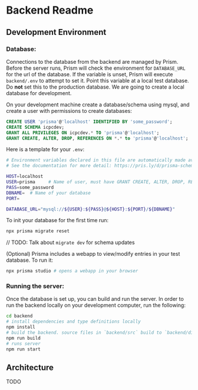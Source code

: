 # Backend Readme


## Development Environment

### Database:
Connections to the database from the backend are managed by Prism. Before the server runs,
Prism will check the environment for `DATABASE_URL` for the url of the database. If the variable is unset, Prism will
execute `backend/.env` to attempt to set it. Point this variable at a local test database. Do **not** set this to the production database. We are going to create a local database for development.

On your development machine create a database/schema using mysql, and create a user with permissions to create databases:
```sql
CREATE USER 'prisma'@'localhost' IDENTIFIED BY 'some_password';
CREATE SCHEMA icpcdev;
GRANT ALL PRIVILEGES ON icpcdev.* TO 'prisma'@'localhost';
GRANT CREATE, ALTER, DROP, REFERENCES ON *.* to 'prisma'@'localhost';
```


Here is a template for your `.env`:
```sh
# Environment variables declared in this file are automatically made available to Prisma.
# See the documentation for more detail: https://pris.ly/d/prisma-schema#accessing-environment-variables-from-the-schema

HOST=localhost
USER=prisma     # Name of user, must have GRANT CREATE, ALTER, DROP, REFERENCES ON *.*
PASS=some_password
DBNAME=  # Name of your database
PORT=

DATABASE_URL="mysql://${USER}:${PASS}@${HOST}:${PORT}/${DBNAME}"
```

To init your database for the first time run:
```bash
npx prisma migrate reset
```

// TODO: Talk about `migrate dev` for schema updates

(Optional) Prisma includes a webapp to view/modify entries in your test database. To run it:
```sh
npx prisma studio # opens a webapp in your browser
```

### Running the server:

Once the database is set up, you can build and run the server. In order to run the backend locally on your development computer, run the following:
```sh
cd backend
# install dependencies and type definitions locally
npm install
# build the backend. source files in `backend/src` build to `backend/dist`
npm run build
# runs server
npm run start
```

## Architecture
TODO